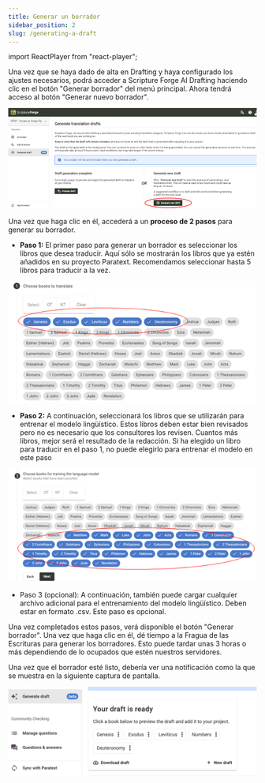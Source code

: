 ```yaml
---
title: Generar un borrador
sidebar_position: 2
slug: /generating-a-draft
---
```


import ReactPlayer from "react-player";

<div class="player-wrapper"><ReactPlayer controls url="https://youtu.be/binHoeAGGvU" /></div>

Una vez que se haya dado de alta en Drafting y haya configurado los ajustes necesarios, podrá acceder a Scripture Forge AI Drafting haciendo clic en el botón "Generar borrador" del menú principal. Ahora tendrá acceso al botón "Generar nuevo borrador".

![](./1574993447.png)

Una vez que haga clic en él, accederá a un **proceso de 2 pasos** para generar su borrador.

- **Paso 1:** El primer paso para generar un borrador es seleccionar los libros que desea traducir. Aquí sólo se mostrarán los libros que ya estén añadidos en su proyecto Paratext. Recomendamos seleccionar hasta 5 libros para traducir a la vez.

![](./736001719.png)

- **Paso 2:** A continuación, seleccionará los libros que se utilizarán para entrenar el modelo lingüístico. Estos libros deben estar bien revisados pero no es necesario que los consultores los revisen. Cuantos más libros, mejor será el resultado de la redacción. Si ha elegido un libro para traducir en el paso 1, no puede elegirlo para entrenar el modelo en este paso

![](./1046606413.png)

- Paso 3 (opcional): A continuación, también puede cargar cualquier archivo adicional para el entrenamiento del modelo lingüístico. Deben estar en formato .csv. Este paso es opcional.

Una vez completados estos pasos, verá disponible el botón "Generar borrador". Una vez que haga clic en él, dé tiempo a la Fragua de las Escrituras para generar los borradores. Esto puede tardar unas 3 horas o más dependiendo de lo ocupados que estén nuestros servidores.

Una vez que el borrador esté listo, debería ver una notificación como la que se muestra en la siguiente captura de pantalla.

![](./2097960595.png)

